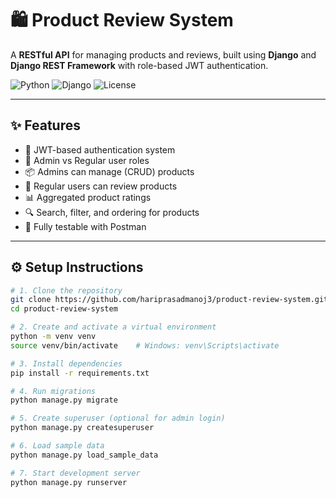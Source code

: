 # 🛍️ Product Review System

A **RESTful API** for managing products and reviews, built using **Django** and **Django REST Framework** with role-based JWT authentication.

![Python](https://img.shields.io/badge/Python-3.10-blue?logo=python)
![Django](https://img.shields.io/badge/Django-4.2-green?logo=django)
![License](https://img.shields.io/badge/license-MIT-blue.svg)

---

## ✨ Features

- 🔑 JWT-based authentication system
- 👤 Admin vs Regular user roles
- 📦 Admins can manage (CRUD) products
- 📝 Regular users can review products
- 📊 Aggregated product ratings
- 🔍 Search, filter, and ordering for products
- 🧪 Fully testable with Postman

---

## ⚙️ Setup Instructions

```bash
# 1. Clone the repository
git clone https://github.com/hariprasadmanoj3/product-review-system.git
cd product-review-system

# 2. Create and activate a virtual environment
python -m venv venv
source venv/bin/activate    # Windows: venv\Scripts\activate

# 3. Install dependencies
pip install -r requirements.txt

# 4. Run migrations
python manage.py migrate

# 5. Create superuser (optional for admin login)
python manage.py createsuperuser

# 6. Load sample data
python manage.py load_sample_data

# 7. Start development server
python manage.py runserver
